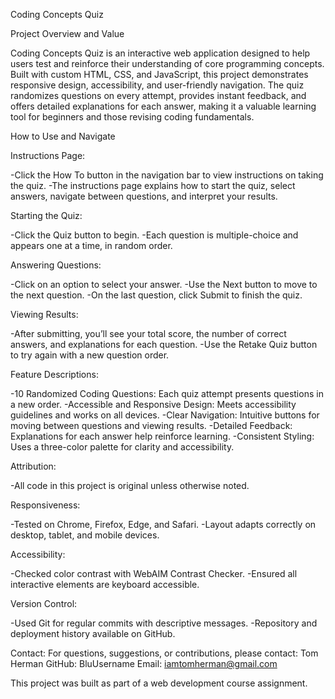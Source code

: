 Coding Concepts Quiz

Project Overview and Value

Coding Concepts Quiz is an interactive web application designed to help users test and reinforce their understanding of core programming concepts. Built with custom HTML, CSS, and JavaScript, this project demonstrates responsive design, accessibility, and user-friendly navigation. The quiz randomizes questions on every attempt, provides instant feedback, and offers detailed explanations for each answer, making it a valuable learning tool for beginners and those revising coding fundamentals.

How to Use and Navigate

Instructions Page:

-Click the How To button in the navigation bar to view instructions on taking the quiz.
-The instructions page explains how to start the quiz, select answers, navigate between questions, and interpret your results.

Starting the Quiz:

-Click the Quiz button to begin.
-Each question is multiple-choice and appears one at a time, in random order.

Answering Questions:

-Click on an option to select your answer.
-Use the Next button to move to the next question.
-On the last question, click Submit to finish the quiz.


Viewing Results:

-After submitting, you’ll see your total score, the number of correct answers, and explanations for each question.
-Use the Retake Quiz button to try again with a new question order.


Feature Descriptions:

-10 Randomized Coding Questions: Each quiz attempt presents questions in a new order.
-Accessible and Responsive Design: Meets accessibility guidelines and works on all devices.
-Clear Navigation: Intuitive buttons for moving between questions and viewing results.
-Detailed Feedback: Explanations for each answer help reinforce learning.
-Consistent Styling: Uses a three-color palette for clarity and accessibility.

Attribution:

-All code in this project is original unless otherwise noted.

Responsiveness:

-Tested on Chrome, Firefox, Edge, and Safari.
-Layout adapts correctly on desktop, tablet, and mobile devices.

Accessibility:

-Checked color contrast with WebAIM Contrast Checker.
-Ensured all interactive elements are keyboard accessible.

Version Control:

-Used Git for regular commits with descriptive messages.
-Repository and deployment history available on GitHub.

Contact: For questions, suggestions, or contributions, 
please contact: Tom Herman 
GitHub: BluUsername 
Email: iamtomherman@gmail.com

This project was built as part of a web development course assignment.